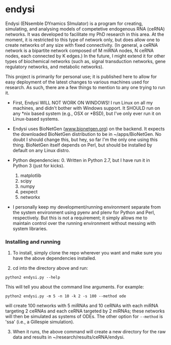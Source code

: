 # endysi

Endysi (ENsemble DYnamics SImulator) is a program for creating, 
simulating, and analysing models of competetive endogenous RNA (ceRNA) 
networks.  It was developed to facilitate my PhD research in this area. 
At the moment, it is restricted to this type of network only, but does 
allow one to create networks of any size with fixed connectivity.  (In
general, a ceRNA network is a bipartite network composed of M miRNA 
nodes, N ceRNA nodes, each connected by K edges.)  In the future, I 
might extend it for other types of biochemical networks (such as, 
signal transduction networks, gene regulatory networks, and metabolic
networks).  

This project is primarily for personal use; it is published here to 
allow for easy deployment of the latest changes to various machines 
used for research.  As such, there are a few things to mention to any 
one trying to run it. 

* First, Endysi WILL NOT WORK ON WINDOWS! I run Linux on all my machines,
and didn't bother with Windows support.  It SHOULD run on any *nix based
system (e.g., OSX or *BSD), but I've only ever run it on Linux-based 
systems.

* Endysi uses BioNetGen (www.bionetgen.org) on the backend.  It expects
the downloaded BioNetGen distribution to be in ~/apps/BioNetGen. No 
doubt I should change this, but hey, so far I'm the only one using this
thing.  BioNetGen itself depends on Perl, but should be installed by
default on any Linux distro.

* Python dependencies: 
    0. Written in Python 2.7, but I have run it in Python 3 (just for kicks).
    1. matplotlib
    2. scipy
    3. numpy
    4. pexpect
    5. networkx

* I personally keep my development/running environment separate from the system
environment using pyenv and plenv for Python and Perl, respectively. But 
this is not a requirement; it simply allows me to maintain control over
the running environment without messing with system libraries. 

### Installing and running

1. To install, simply clone the repo wherever you want and make sure you 
have the above dependencies installed.  

2. cd into the directory above and run:

`python2 endysi.py --help`

This will tell you about the command line arguments.  For example:

`python2 endysi.py -m 5 -n 10 -k 2 -s 100 --method ode`

will create 100 networks with 5 miRNAs and 10 ceRNAs with each miRNA 
targeting 2 ceRNAs and each ceRNA targeted by 2 miRNAs; these networks 
will then be simulated as systems of ODEs.  The other option for 
`--method` is 'ssa' (i.e., a Gillespie simulation).

3. When it runs, the above command will create a new directory for the 
raw data and results in ~/research/results/ceRNA/endysi.  


